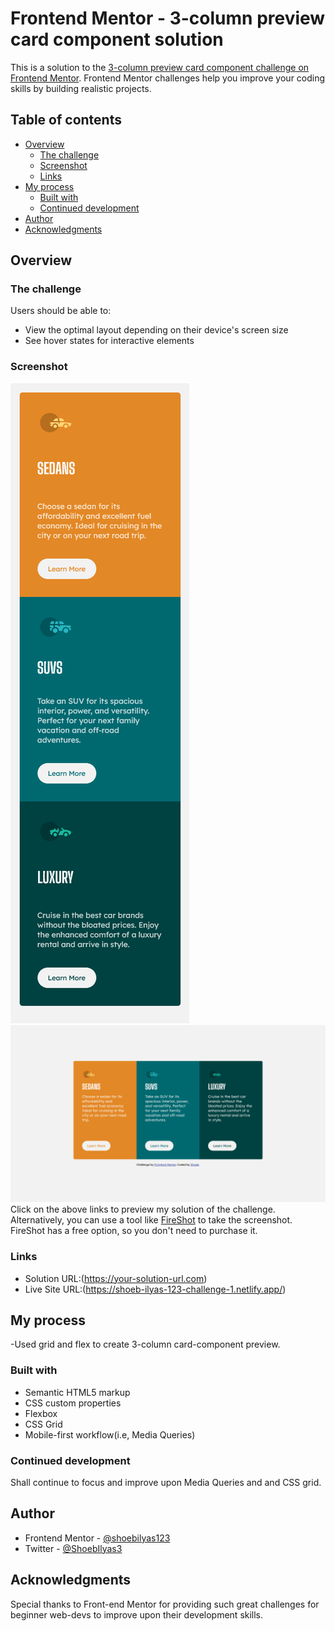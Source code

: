 # Frontend Mentor - 3-column preview card component solution

This is a solution to the [3-column preview card component challenge on Frontend Mentor](https://www.frontendmentor.io/challenges/3column-preview-card-component-pH92eAR2-). Frontend Mentor challenges help you improve your coding skills by building realistic projects.

## Table of contents

- [Overview](#overview)
  - [The challenge](#the-challenge)
  - [Screenshot](#screenshot)
  - [Links](#links)
- [My process](#my-process)
  - [Built with](#built-with)
  - [Continued development](#continued-development)
- [Author](#author)
- [Acknowledgments](#acknowledgments)

## Overview

### The challenge

Users should be able to:

- View the optimal layout depending on their device's screen size
- See hover states for interactive elements

### Screenshot

![Mobile](./screenshot_mobile.png)
![Desktop](./Screenshot__desktop.png)
Click on the above links to preview my solution of the challenge.
Alternatively, you can use a tool like [FireShot](https://getfireshot.com/) to take the screenshot. FireShot has a free option, so you don't need to purchase it.

### Links

- Solution URL:(https://your-solution-url.com)
- Live Site URL:(https://shoeb-ilyas-123-challenge-1.netlify.app/)

## My process

-Used grid and flex to create 3-column card-component preview.

### Built with

- Semantic HTML5 markup
- CSS custom properties
- Flexbox
- CSS Grid
- Mobile-first workflow(i.e, Media Queries)

### Continued development

Shall continue to focus and improve upon Media Queries and and CSS grid.

## Author

- Frontend Mentor - [@shoebilyas123](https://www.frontendmentor.io/profile/shoebilyas123)
- Twitter - [@ShoebIlyas3](https://www.twitter.com/ShoebIlyas3)

## Acknowledgments

Special thanks to Front-end Mentor for providing such great challenges for beginner web-devs to improve upon their development skills.
